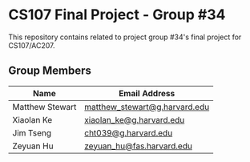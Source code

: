 # CS107 Final Project - Group #34

This repository contains related to project group #34's final project for CS107/AC207.

## Group Members

|      Name        |          Email Address        |
| ---------------- | ----------------------------- |
| Matthew Stewart  | matthew_stewart@g.harvard.edu |
| Xiaolan Ke       | xiaolan_ke@g.harvard.edu      |
| Jim Tseng        | cht039@g.harvard.edu          |
| Zeyuan Hu        | zeyuan_hu@fas.harvard.edu     |
